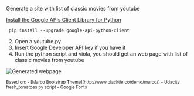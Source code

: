 Generate a site with list of classic movies from youtube

[Install the Google APIs Client Library for Python](https://developers.google.com/api-client-library/python/start/installation)
```
 pip install --upgrade google-api-python-client
```
2. Open a youtube.py
3. Insert Google Developer API key if you have it
4. Run the python script and viola, you should get an web page with list of classic movies from youtube

![Generated webpage](http://drive.google.com/uc?export=view&id=0B4oMJEtu7TwlUzBJdzBEXzBWT3c)

<sup>
Based on:
- [Marco Bootstrap Theme](http://www.blacktie.co/demo/marco/)
- Udacity fresh_tomatoes.py script
- Google Fonts
</sup>
